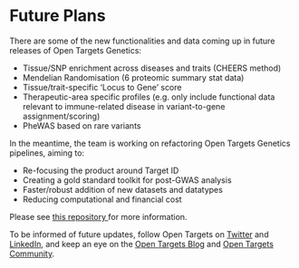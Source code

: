 # Future Plans

There are some of the new functionalities and data coming up in future releases of Open Targets Genetics:

* Tissue/SNP enrichment across diseases and traits (CHEERS method)&#x20;
* Mendelian Randomisation (6 proteomic summary stat data)&#x20;
* Tissue/trait-specific ‘Locus to Gene’ score&#x20;
* Therapeutic-area specific profiles (e.g. only include functional data relevant to immune-related disease in variant-to-gene assignment/scoring)
* PheWAS based on rare variants

In the meantime, the team is working on refactoring Open Targets Genetics pipelines, aiming to:

* Re-focusing the product around Target ID
* Creating a gold standard toolkit for post-GWAS analysis
* Faster/robust addition of new datasets and datatypes
* Reducing computational and financial cost

Please see [this repository ](https://opentargets.github.io/genetics\_etl\_python/)for more information.

To be informed of future updates, follow Open Targets on [Twitter](https://twitter.com/OpenTargets) and [LinkedIn](https://www.linkedin.com/company/open-targets), and keep an eye on the [Open Targets Blog](https://blog.opentargets.org/) and [Open Targets Community](https://community.opentargets.org/).
